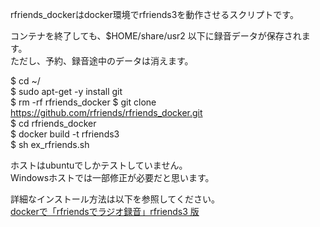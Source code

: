 rfriends_dockerはdocker環境でrfriends3を動作させるスクリプトです。  
  
コンテナを終了しても、$HOME/share/usr2 以下に録音データが保存されます。     
ただし、予約、録音途中のデータは消えます。 
  
$ cd ~/  
$ sudo apt-get -y install git  
$ rm -rf rfriends_docker
$ git clone https://github.com/rfriends/rfriends_docker.git  
$ cd rfriends_docker  
$ docker build -t rfriends3  
$ sh ex_rfriends.sh  
  
ホストはubuntuでしかテストしていません。  
Windowsホストでは一部修正が必要だと思います。  
  
詳細なインストール方法は以下を参照してください。  
[dockerで「rfriendsでラジオ録音」rfriends3 版](https://github.com/rfriends/rfriends_docker/wiki)   
